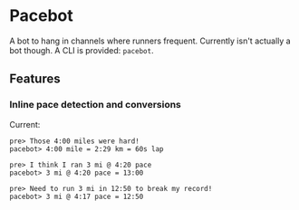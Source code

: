 Pacebot
=======

A bot to hang in channels where runners frequent. Currently isn't actually a
bot though. A CLI is provided: `pacebot`.

Features
--------

### Inline pace detection and conversions

Current:

    pre> Those 4:00 miles were hard!
    pacebot> 4:00 mile = 2:29 km = 60s lap

    pre> I think I ran 3 mi @ 4:20 pace
    pacebot> 3 mi @ 4:20 pace = 13:00

    pre> Need to run 3 mi in 12:50 to break my record!
    pacebot> 3 mi @ 4:17 pace = 12:50
